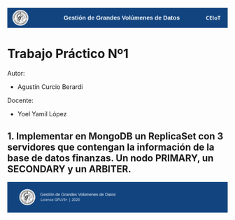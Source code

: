 ![header](doc/header.png)

# Trabajo Práctico Nº1

Autor:

* Agustín Curcio Berardi

Docente:

* Yoel Yamil López

## 1. Implementar en MongoDB un ReplicaSet con 3 servidores que contengan la información de la base de datos finanzas. Un nodo PRIMARY, un SECONDARY y un ARBITER.


![footer](doc/footer.png)